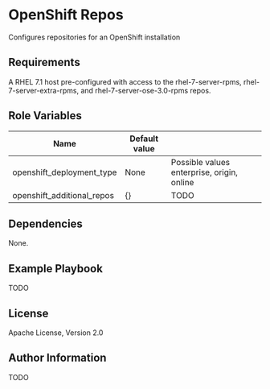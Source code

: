 OpenShift Repos
================

Configures repositories for an OpenShift installation

Requirements
------------

A RHEL 7.1 host pre-configured with access to the rhel-7-server-rpms,
rhel-7-server-extra-rpms, and rhel-7-server-ose-3.0-rpms repos.

Role Variables
--------------

| Name                          | Default value |                                              |
|-------------------------------|---------------|----------------------------------------------|
| openshift_deployment_type     | None          | Possible values enterprise, origin, online   |
| openshift_additional_repos    | {}            | TODO                                         |

Dependencies
------------

None.

Example Playbook
----------------

TODO

License
-------

Apache License, Version 2.0

Author Information
------------------

TODO
